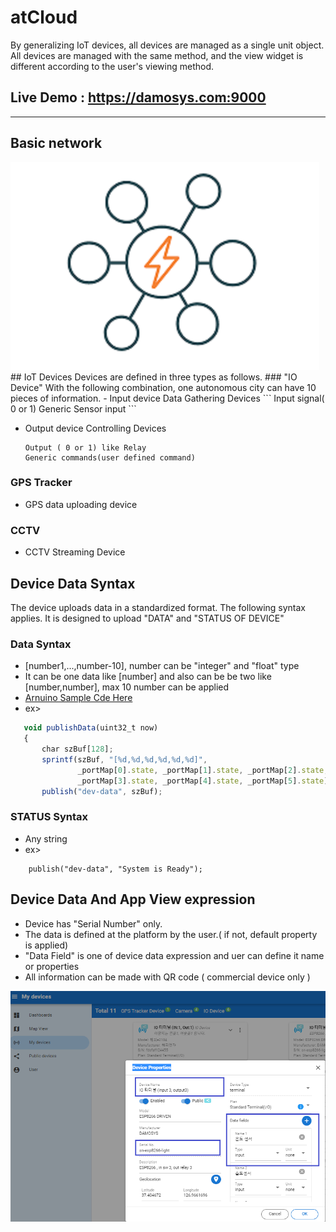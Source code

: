 # atCloud
By generalizing IoT devices, all devices are managed as a single unit object. All devices are managed with the same method, and the view widget is different according to the user's viewing method.

## Live Demo : https://damosys.com:9000
---
## Basic network
<img src="./assets/img/main-1.png">
## IoT Devices
Devices are defined in three types as follows.
### "IO Device"
 With the following combination, one autonomous city can have 10 pieces of information.
- Input device
  Data Gathering Devices
    ```
    Input signal( 0 or 1)
    Generic Sensor input
    ```

- Output device
  Controlling Devices
    ```
    Output ( 0 or 1) like Relay
    Generic commands(user defined command)
    ```
### GPS Tracker
- GPS data uploading device
### CCTV 
- CCTV Streaming Device


## Device Data Syntax
The device uploads data in a standardized format. The following syntax applies. It is designed to upload "DATA" and "STATUS OF DEVICE" <br>
### Data Syntax
- [number1,...,number-10], number can be "integer" and "float" type
- It can be one data like [number] and also can be be two like [number,number], max 10 number can be applied 
- [Arnuino Sample Cde Here](https://github.com/manulsan/atCloud/blob/main/sdks/arduino/esp8266/InputOutput/InputOutput.ino)
- ex>
 ```js
    void publishData(uint32_t now)
    {
        char szBuf[128];
        sprintf(szBuf, "[%d,%d,%d,%d,%d,%d]",
                _portMap[0].state, _portMap[1].state, _portMap[2].state,
                _portMap[3].state, _portMap[4].state, _portMap[5].state);        
        publish("dev-data", szBuf);    
 ```

  
### STATUS Syntax
- Any string 
- ex>
```
    publish("dev-data", "System is Ready");    
```

## Device Data And App View expression
- Device has "Serial Number" only.
- The data is defined at the platform by the user.( if not, default property is applied)
- <bold> "Data Field"</bold> is one of device data expression and uer can define it name or properties
- All information can be made with QR code ( commercial device only )

<img src="./assets/img/menu-add-device.png">